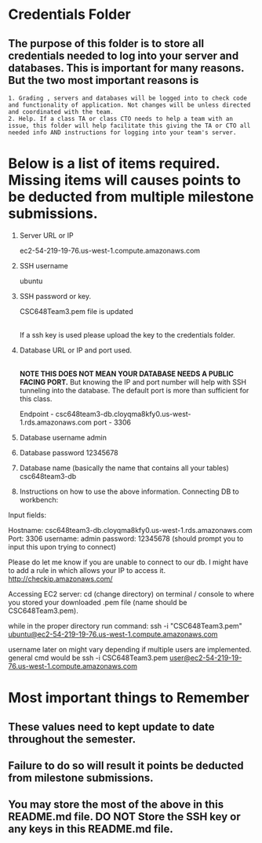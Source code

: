 # Credentials Folder

## The purpose of this folder is to store all credentials needed to log into your server and databases. This is important for many reasons. But the two most important reasons is
    1. Grading , servers and databases will be logged into to check code and functionality of application. Not changes will be unless directed and coordinated with the team.
    2. Help. If a class TA or class CTO needs to help a team with an issue, this folder will help facilitate this giving the TA or CTO all needed info AND instructions for logging into your team's server. 


# Below is a list of items required. Missing items will causes points to be deducted from multiple milestone submissions.

1. Server URL or IP

	ec2-54-219-19-76.us-west-1.compute.amazonaws.com
	
2. SSH username

	ubuntu
	
3. SSH password or key.

	CSC648Team3.pem file is updated

    <br> If a ssh key is used please upload the key to the credentials folder.

4. Database URL or IP and port used.
    
    <br><strong> NOTE THIS DOES NOT MEAN YOUR DATABASE NEEDS A PUBLIC FACING PORT.</strong> But knowing the IP and port number will help with SSH tunneling into the database. The default port is more than sufficient for this class.

	Endpoint - csc648team3-db.cloyqma8kfy0.us-west-1.rds.amazonaws.com
	port - 3306
	

5. Database username
    admin
6. Database password
    12345678
7. Database name (basically the name that contains all your tables)
    csc648team3-db
8. Instructions on how to use the above information.
Connecting DB to workbench:

Input fields: 

Hostname: csc648team3-db.cloyqma8kfy0.us-west-1.rds.amazonaws.com
Port: 3306
username: admin
password: 12345678 (should prompt you to input this upon trying to connect)

Please do let me know if you are unable to connect to our db. I might have to add a rule in which allows your IP to access it. http://checkip.amazonaws.com/


Accessing EC2 server:
cd (change directory) on terminal / console to where you stored your downloaded .pem file (name should be CSC648Team3.pem).

while in the proper directory run command:
ssh -i "CSC648Team3.pem" ubuntu@ec2-54-219-19-76.us-west-1.compute.amazonaws.com

    
username later on might vary depending if multiple users are implemented. 
general cmd would be ssh -i CSC648Team3.pem user@ec2-54-219-19-76.us-west-1.compute.amazonaws.com



# Most important things to Remember
## These values need to kept update to date throughout the semester. <br>
## <strong>Failure to do so will result it points be deducted from milestone submissions.</strong><br>
## You may store the most of the above in this README.md file. DO NOT Store the SSH key or any keys in this README.md file.
